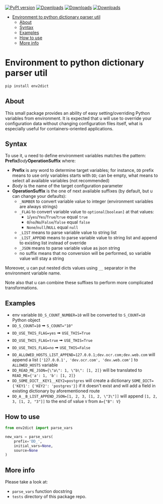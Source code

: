 [![PyPI version](https://badge.fury.io/py/env2dict.svg)](https://pypi.org/project/env2dict/)
[![Downloads](https://pepy.tech/badge/env2dict)](https://pepy.tech/project/env2dict)
[![Downloads](https://pepy.tech/badge/env2dict/month)](https://pepy.tech/project/env2dict)
[![Downloads](https://pepy.tech/badge/env2dict/week)](https://pepy.tech/project/env2dict)

- [Environment to python dictionary parser util](#environment-to-python-dictionary-parser-util)
  - [About](#about)
  - [Syntax](#syntax)
  - [Examples](#examples)
  - [How to use](#how-to-use)
  - [More info](#more-info)


# Environment to python dictionary parser util

```sh
pip install env2dict
```

## About

This small package provides an ability of easy setting/overriding Python variables from environment. It is expected that u will use to override your configuration data without changing configuration files itself, what is especially useful for containers-oriented applications.

## Syntax

To use it, u need to define environment variables matches the pattern: **Prefix***Body***OperationSuffix** where:
* **Prefix** is any word to determine target variables; for instance, `DD` prefix means to use only variables starts with `DD`; can be empty, what means to select all available variables (not recommended) 
* *Body* is the name of the target configuration parameter
* **OperationSuffix** is the one of next available suffixes (by default, but u can change your defaults):
  * `_NUMBER` to convert variable value to integer (environment variables are always strings)
  * `_FLAG` to convert variable value to `optional[boolean]` at that values:
    *  `1`/`yes`/`Yes`/`True`/`true` equal `true`
    *  `0`/`no`/`No`/`False`/`false` equal `false`
    *  `None`/`null`/`NULL` equal `null`
  * `_LIST` means to parse variable value to string list
  * `_LIST_APPEND` means to parse variable value to string list and append to existing list instead of override
  * `_JSON` means to parse variable value as json string
  * no suffix means that no conversion will be performed, so variable value will stay a string

Moreover, u can put nested dicts values using `__` separator in the environment variable name.

Note also that u can combine these suffixes to perform more complicated transformations.

## Examples

* env variable `DD_S_COUNT_NUMBER=10` will be converted to `S_COUNT=10` Python object
* `DD_S_COUNT=10` 🠚 `S_COUNT="10"`
* `DD_USE_THIS_FLAG=yes` 🠚 `USE_THIS=True`
* `DD_USE_THIS_FLAG=true` 🠚 `USE_THIS=True`
* `DD_USE_THIS_FLAG=no` 🠚 `USE_THIS=False`
* `DD_ALLOWED_HOSTS_LIST_APPEND=127.0.0.1;dev.ocr.com;dev.web.com` will append a list `['127.0.0.1', 'dev.ocr.com', 'dev.web.com']` to `ALLOWED_HOSTS` variable
* `DD_READ_ME_JSON={\"a\": 1, \"b\": [1, 2]}` will be translated to `READ_ME={'a': 1, 'b': [1, 2]}`
* `DD_SOME_DICT__KEY1__KEY2=postgres` will create a dictionary `SOME_DICT={'KEY1': {'KEY2': 'postgres'}}` if it doesn't exist and will add a field in existing dictionary by aforementioned route
* `DD_A__B_LIST_APPEND_JSON=[1, 2, 3, [1, 2, \"3\"]]` will append `[1, 2, 3, [1, 2, "3"]]` to the end of value `V` from `A={"B": V}`

## How to use

```python
from env2dict import parse_vars

new_vars = parse_vars(
    prefix='DD_',
    initial_vars=None,
    source=None
)
```

## More info

Please take a look at: 
* `parse_vars` function docstring
* `tests` directory of this package repo.

